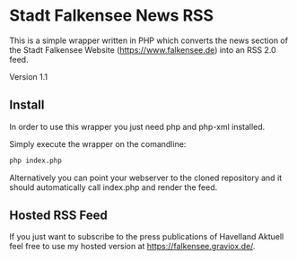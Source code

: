 Stadt Falkensee News RSS
========================
This is a simple wrapper written in PHP which converts the news section of the Stadt Falkensee Website (https://www.falkensee.de) into an RSS 2.0 feed.

Version 1.1

Install
-------

In order to use this wrapper you just need php and php-xml installed.

Simply execute the wrapper on the comandline:
```bash
php index.php
```

Alternatively you can point your webserver to the cloned repository and it should automatically call index.php and render the feed. 

Hosted RSS Feed
-------
If you just want to subscribe to the press publications of Havelland Aktuell feel free to use my hosted version at https://falkensee.graviox.de/.
